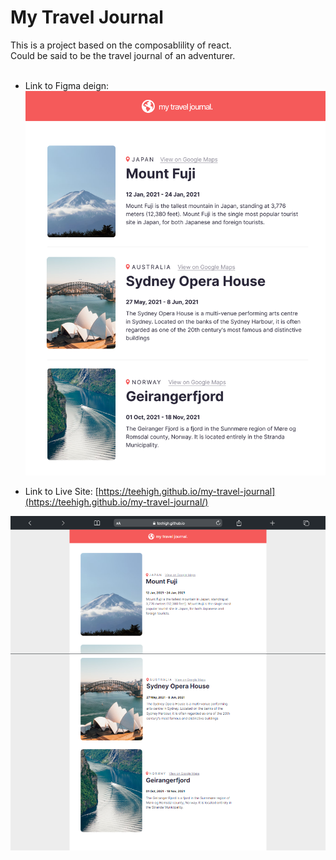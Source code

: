# My Travel Journal

This is a project based on the composablility of react.
<br>
Could be said to be the travel journal of an adventurer.
<br>
<br>

- Link to Figma deign: [![Figma file](./public/images/My-Travel-Journal-UI-Design.png)](https://www.figma.com/file/QDWEqQqvvRzxbyelQVD3Cz/Travel-Journal-(Copy)?type=design&node-id=2%3A2&mode=design&t=mqoEe6ytEwKpJceZ-1)

- Link to Live Site: [https://teehigh.github.io/my-travel-journal](https://teehigh.github.io/my-travel-journal/)

![Live site](./public/images/Travel-journal-fullpage-screenshot.png)

